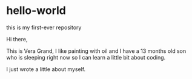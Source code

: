 # hello-world
this is my first-ever repository

Hi there, 

This is Vera Grand, I like painting with oil and I have a 13 months old son who is sleeping right now so I can learn a little bit about coding.

I just wrote a little about myself.
